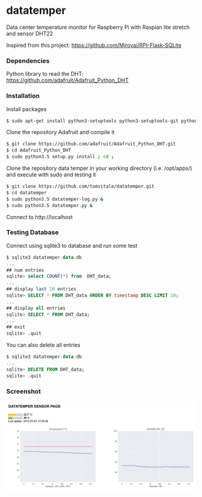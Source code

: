 # datatemper

Data center temperature monitor for Raspberry Pi with Raspian lite stretch and sensor DHT22

Inspired from this project: https://github.com/Mjrovai/RPI-Flask-SQLite

### Dependencies
Python library to read the DHT: https://github.com/adafruit/Adafruit_Python_DHT

### Installation
Install packages
```sh
$ sudo apt-get install python3-setuptools python3-setuptools-git python3-seaborn python3-flask python3-rpi.gpio python3.5-dev python3-matplotlib sqlite3
```

Clone the repository Adafruit and compile it
```sh
$ git clone https://github.com/adafruit/Adafruit_Python_DHT.git
$ cd Adafruit_Python_DHT
$ sudo python3.5 setup.py install ; cd ;
```

Clone the repository data temper in your working directory (i.e. /opt/apps/) and execute with sudo and testing it
```sh
$ git clone https://github.com/tomvitale/datatemper.git
$ cd datatemper
$ sudo python3.5 datatemper-log.py &
$ sudo python3.5 datatemper.py &
```

Connect to http://localhost

### Testing Database
Connect using sqlite3 to database and run some test
```sql
$ sqlite3 datatemper-data.db
...
## num entries
sqlite> select COUNT(*) from  DHT_data;
...
## display last 10 entries
sqlite> SELECT * FROM DHT_data ORDER BY timestamp DESC LIMIT 10;
...
## display all entries
sqlite> SELECT * FROM DHT_data;
...
## exit
sqlite> .quit
```

You can also delete all entries
```sql
$ sqlite3 datatemper-data.db
...
sqlite> DELETE FROM DHT_data;
sqlite> .quit
```
### Screenshot
![alt Screenshot](https://raw.githubusercontent.com/tomvitale/datatemper/master/screenshot.png)
